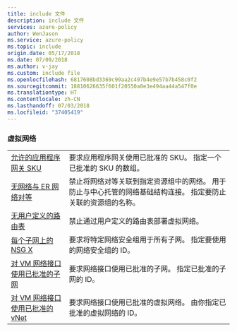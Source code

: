 ```yaml
---
title: include 文件
description: include 文件
services: azure-policy
author: WenJason
ms.service: azure-policy
ms.topic: include
origin.date: 05/17/2018
ms.date: 07/09/2018
ms.author: v-jay
ms.custom: include file
ms.openlocfilehash: 6817608bd3369c99aa2c497b4e9e57b7b458c0f2
ms.sourcegitcommit: 18810626635f601f20550a0e3e494aa44a547f0e
ms.translationtype: HT
ms.contentlocale: zh-CN
ms.lasthandoff: 07/03/2018
ms.locfileid: "37405419"
---
```

### <a name="virtual-networks"></a>虚拟网络

|  |  |
|---------|---------|
| [允许的应用程序网关 SKU](../articles/azure-policy/scripts/allowed-app-gate-sku.md) | 要求应用程序网关使用已批准的 SKU。 指定一个已批准的 SKU 的数组。 |
| [无网络与 ER 网络对等](../articles/azure-policy/scripts/no-peering-er-net.md) | 禁止将网络对等关联到指定资源组中的网络。 用于防止与中心托管的网络基础结构连接。 指定要防止关联的资源组的名称。 |
| [无用户定义的路由表](../articles/azure-policy/scripts/no-user-def-route-table.md)  |禁止通过用户定义的路由表部署虚拟网络。 |
| [每个子网上的 NSG X](../articles/azure-policy/scripts/nsg-on-subnet.md) | 要求将特定网络安全组用于所有子网。 指定要使用的网络安全组的 ID。 |
| [对 VM 网络接口使用已批准的子网](../articles/azure-policy/scripts/use-approved-subnet-vm-nics.md) | 要求网络接口使用已批准的子网。 指定已批准的子网的 ID。 |
| [对 VM 网络接口使用已批准的 vNet](../articles/azure-policy/scripts/use-approved-vnet-vm-nics.md) | 要求网络接口使用已批准的虚拟网络。 由你指定已批准的虚拟网络的 ID。 |